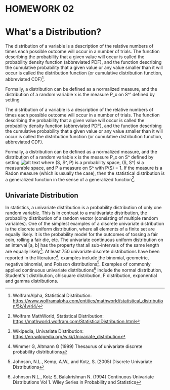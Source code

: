 # HOMEWORK 02

# What's a Distribution?

The distribution of a variable is a description of the relative numbers of times each possible outcome will occur in a number of trials. The function describing the probability that a given value will occur is called the probability density function (abbreviated PDF), and the function describing the cumulative probability that a given value or any value smaller than it will occur is called the distribution function (or cumulative distribution function, abbreviated CDF)[^1].

Formally, a distribution can be defined as a normalized measure, and the distribution of a random variable x is the measure P_x on S^' defined by setting


The distribution of a variable is a description of the relative numbers of times each possible outcome will occur in a number of trials. The function describing the
probability that a given value will occur is called the probability density function (abbreviated PDF), and the function describing the cumulative probability that a given value or any value smaller than it will occur is called the distribution function (or cumulative distribution function, abbreviated CDF).

Formally, a distribution can be defined as a normalized measure, and the distribution of a random variable x is the measure P_x on S^ defined by setting 
![alt text](https://mathworld.wolfram.com/images/equations/StatisticalDistribution/NumberedEquation1.svg)
where (S, S^, P) is a probability space, (S, S^) si a measurable space, and P a measure on S^ with P(S) = 1. If the measure is a Radon measure (which is usually the case), then the statistical distribution is a generalized function in the sense of a generalized function[^2].

[^1]: WolframAlpha, Statistical Distribution: https://www.wolframalpha.com/entities/mathworld/statistical_distribution/5k/4v/44/
[^2]: Wolfram MathWorld, Statistical Distribution: https://mathworld.wolfram.com/StatisticalDistribution.html

## Univariate Distribution

In statistics, a univariate distribution is a probability distribution of only one random variable. This is in contrast to a multivariate distribution, the probability distribution of a random vector (consisting of multiple random variables).
One of the simplest examples of a discrete univariate distribution is the discrete uniform distribution, where all elements of a finite set are equally likely. It is the probability model for the outcomes of tossing a fair coin, rolling a fair die, etc. The univariate continuous uniform distribution on an interval [a, b] has the property that all sub-intervals of the same length are equally likely[^3]. 
At least 750 univariate discrete distributions have been reported in the literature[^4], examples include the binomial, geometric, negative binomial, and Poisson distributions[^5].
Examples of commonly applied continuous univariate distributions[^6] include the normal distribution, Student's t distribution, chisquare distribution, F distribution, exponential and gamma distributions.

[^3]: Wikipedia, Univariate Distribution: https://en.wikipedia.org/wiki/Univariate_distribution
[^4]: Wimmer G, Altmann G (1999) Thesaurus of univariate discrete probability distributions
[^5]: Johnson, N.L., Kemp, A.W., and Kotz, S. (2005) Discrete Univariate Distributions
[^6]: Johnson N.L., Kotz S, Balakrishnan N. (1994) Continuous Univariate Distributions Vol 1. Wiley Series in Probability and Statistics
